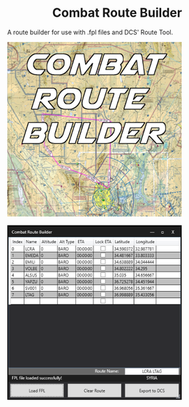 <h1 align="center" id="title">Combat Route Builder</h1>

<p id="description">A route builder for use with .fpl files and DCS' Route Tool.</p>

<img src="crb.png" alt="project-screenshot" width="400" height="400/">
<br><br>
<img src="crbwindow.png" alt="project-screenshot" width="400" height="400/">
